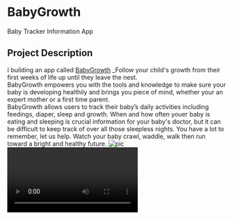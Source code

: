 # BabyGrowth
Baby Tracker Information App
## Project Description
I building an app called [BabyGrowth](https://babygrowthapp.herokuapp.com/)
_Follow your child's growth from their first weeks of life up until they leave the nest.  
BabyGrowth empowers you with the tools and knowledge to make sure your baby is developing healthily 
and brings you piece of mind, whether your an expert mother or a first time parent.  
BabyGrowth allows users to track their baby’s daily activities including feedings, diaper, sleep and growth. 
When and how often youer baby is eating and sleeping is crucial information for your baby's doctor, but it can be difficult to keep track of 
over all those sleepless nights. You have a lot to remember, let us help. 
Watch your baby crawl, waddle, walk then run toward a bright and healthy future. 
![pic](img/sleep.jpeg)
![caption](img/page/home.mov)